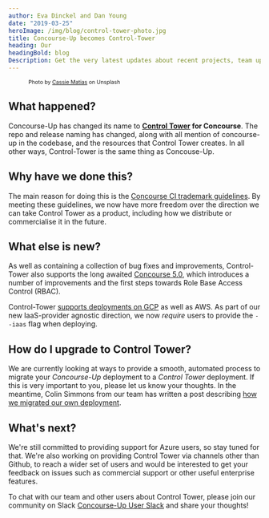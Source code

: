 ```yaml
---
author: Eva Dinckel and Dan Young
date: "2019-03-25"
heroImage: /img/blog/control-tower-photo.jpg
title: Concourse-Up becomes Control-Tower
heading: Our
headingBold: blog
Description: Get the very latest updates about recent projects, team updates, thoughts and industry news from our team of EngineerBetter experts.
---
```


<figure>
    <figcaption style="font-size: 8pt">
    Photo by <a href="https://unsplash.com/photos/Wc4WBReAMUw?utm_source=unsplash&utm_medium=referral&utm_content=creditCopyText">Cassie Matias</a> on Unsplash
    </figcaption>
</figure>

## What happened?

Concourse-Up has changed its name to **[Control Tower](https://github.com/EngineerBetter/control-tower) for Concourse**. The repo and release naming has changed, along with all mention of concourse-up in the codebase, and the resources that Control Tower creates. In all other ways, Control-Tower is the same thing as Concouse-Up.


## Why have we done this?

The main reason for doing this is the [Concourse CI trademark guidelines](https://concourse-ci.org/trademarks.html). By meeting these guidelines, we now have more freedom over the direction we can take Control Tower as a product, including how we distribute or commercialise it in the future.


## What else is new?

As well as containing a collection of bug fixes and improvements, Control-Tower also supports the long awaited [Concourse 5.0](https://concourse-ci.org/download.html#v500), which introduces a number of improvements and the first steps towards Role Base Access Control (RBAC).

Control-Tower [supports deployments on GCP](/blog/concourse-up-gcp/) as well as AWS. As part of our new IaaS-provider agnostic direction, we now *require* users to provide the ```--iaas``` flag when deploying.

## How do I upgrade to Control Tower?

We are currently looking at ways to provide a smooth, automated process to migrate your *Concourse-Up* deployment to a *Control Tower* deployment. If this is very important to you, please let us know your thoughts. In the meantime, Colin Simmons from our team has written a post describing [how we migrated our own deployment](/blog/migrating-to-control-tower/).

## What's next?

We're still committed to providing support for Azure users, so stay tuned for that. We're also working on providing Control Tower via channels other than Github, to reach a wider set of users and would be interested to get your feedback on issues such as commercial support or other useful enterprise features.


To chat with our team and other users about Control Tower, please join our community on Slack [Concourse-Up User Slack](https://join.slack.com/t/concourse-up/shared_invite/enQtNDMzNjY1MjczNDU3LTA1NzIxYTZkYjFkMjA2ODBmY2E2OTM3OGE3YTc2OGViNTMxYTY4MjYwNGNjOTAxNDNiOGE5NzhmMTQ2NWVhNzQ) and share your thoughts!

